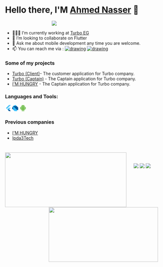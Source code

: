 # Hello there, I'M [Ahmed Nasser](https://ahmednasser74.github.io/ahmednasser/) 👋

<img align="right" src="https://camo.githubusercontent.com/60bde148d5758c19d648a21e7b3b10b0c1c539f49b091e8b067193019af8986b/68747470733a2f2f6f63746f6465782e6769746875622e636f6d2f696d616765732f77656c636f6d65746f6361742e706e67" width="350"/> <br/>

- 👨🏽‍💻 I’m currently working at [Turbo EG](https://turbo-eg.com/)  
- 👯 I’m looking to collaborate on Flutter
- 💬 Ask me about mobile development any time you are welcome.
- 📫 You can reach me via : 
  [<img src="https://upload.wikimedia.org/wikipedia/commons/5/5e/WhatsApp_icon.png" alt="drawing" width="22"/>](https://wa.me/201119193535)
  [<img src="https://play-lh.googleusercontent.com/kMofEFLjobZy_bCuaiDogzBcUT-dz3BBbOrIEjJ-hqOabjK8ieuevGe6wlTD15QzOqw" alt="drawing" width="22"/>](https://www.linkedin.com/in/ahmed-nasser-5b9554190/)


### Some of my projects
- [Turbo (Client)](https://apps.apple.com/eg/app/turbo-app/id1534848839)- The customer application for Turbo company.<br/>
- [Turbo (Captain)](https://apps.apple.com/eg/app/turbo-captain/id1534849181) - The Captain application for Turbo company.<br/>
- [I'M HUNGRY](https://play.google.com/store/apps/details?id=com.imhungry.www&hl=ar&gl=US) - The Captain application for Turbo company.<br/>

### Languages and Tools:
<img src="https://raw.githubusercontent.com/github/explore/80688e429a7d4ef2fca1e82350fe8e3517d3494d/topics/flutter/flutter.png" width="22"/><img src="https://raw.githubusercontent.com/github/explore/80688e429a7d4ef2fca1e82350fe8e3517d3494d/topics/dart/dart.png" width="22"/> 
<img src="https://raw.githubusercontent.com/github/explore/80688e429a7d4ef2fca1e82350fe8e3517d3494d/topics/android/android.png" width="22"/> 

### Previous companies
- [I'M HUNGRY](https://www.imhungry.co/)<br/>
- [Ipda3Tech](https://ipda3.com/)<br/>
#
<p align="center">
<a href="https://github.com/anuraghazra/github-readme-stats">
  <img align="left"  height="180" width="400" src="https://github-readme-stats.vercel.app/api?username=ahmednasser74" />
</a>
<a href="https://github.com/anuraghazra/convoychat">
  <img align="right" height="180" width="360" src="https://github-readme-stats.vercel.app/api/top-langs/?username=ahmednasser74&layout=compact" />
</a><br/>
  <br align="center">
<img align="center" src="https://img.shields.io/badge/App Store-3 Apps-0D47A1"/> 
<img align="center" src="https://img.shields.io/badge/Play Store-3 Apps-43A047"/> 
<img align="center" src="https://img.shields.io/badge/Exp-+2 year-7f0000"/> 
</br>

</p>

<!---
<p align="center">
<img src="https://img.shields.io/badge/App Store-3 Apps-0D47A1"/> 
<img src="https://img.shields.io/badge/Play Store-3 Apps-43A047"/> 
<img src="https://img.shields.io/badge/Exp-+2 year-7f0000"/> 
</p>
-->

